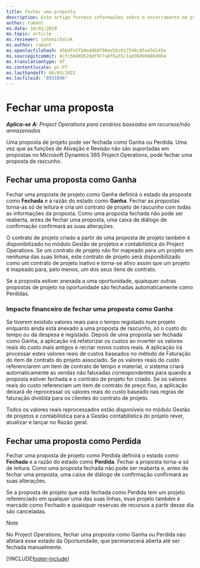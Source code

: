 ```yaml
---
title: Fechar uma proposta
description: Este artigo fornece informações sobre o encerramento de propostas no Project Operations.
author: rumant
ms.date: 10/01/2020
ms.topic: article
ms.reviewer: johnmichalak
ms.author: rumant
ms.openlocfilehash: 45bdfe5fb9eddb8f96ed1bc017596c8fe436245e
ms.sourcegitcommit: 6cfc50d89528df977a8f6a55c1ad39d99800d9b4
ms.translationtype: HT
ms.contentlocale: pt-PT
ms.lasthandoff: 06/03/2022
ms.locfileid: "8931896"
---
```

# <a name="close-a-quote"></a>Fechar uma proposta

_**Aplica-se A:** Project Operations para cenários baseados em recursos/não armazenados_

Uma proposta de projeto pode ser fechada como Ganha ou Perdida. Uma vez que as funções de Ativação e Revisão não são suportadas em propostas no Microsoft Dynamics 365 Project Operations, pode fechar uma proposta de rascunho.

## <a name="close-a-quote-as-won"></a>Fechar uma proposta como Ganha

Fechar uma proposta de projeto como Ganha definirá o estado da proposta como **Fechada** e a razão do estado como **Ganha**. Fechar as propostas torna-as só de leitura e cria um contrato de projeto de rascunho com todas as informações da proposta. Como uma proposta fechada não pode ser reaberta, antes de fechar uma proposta, uma caixa de diálogo de confirmação confirmará as suas alterações.

O contrato de projeto criado a partir de uma proposta de projeto também é disponibilizado no módulo Gestão de projetos e contabilística do Project Operations. Se um contrato de projeto não for mapeado para um projeto em nenhuma das suas linhas, este contrato de projeto será disponibilizado como um contrato de projeto inativo e torna-se ativo assim que um projeto é mapeado para, pelo menos, um dos seus itens de contrato.

Se a proposta estiver anexada a uma oportunidade, quaisquer outras propostas de projeto na oportunidade são fechadas automaticamente como Perdidas.

### <a name="financial-impact-of-closing-a-quote-as-won"></a>Impacto financeiro de fechar uma proposta como Ganha

Se tiverem existido valores reais para o tempo registado num projeto enquanto ainda está anexado a uma proposta de rascunho, só o custo do tempo ou da despesa é registado. Depois de uma proposta ser fechada como Ganha, a aplicação irá refatorizar os custos ao inverter os valores reais do custo mais antigos e recriar novos custos reais. A aplicação irá processar estes valores reais de custos baseados no método de Faturação do item de contrato do projeto associado. Se os valores reais do custo referenciarem um item de contrato de tempo e material, o sistema criará automaticamente as vendas não faturadas correspondentes para quando a proposta estiver fechada e o contrato de projeto for criado. Se os valores reais do custo referenciam um item de contrato de preço fixo, a aplicação deixará de reprocessar os valores reais do custo baseado nas regras de faturação dividida para os clientes do contrato de projeto.

Todos os valores reais reprocessados estão disponíveis no módulo Gestão de projetos e contabilística para a Gestão contabilística do projeto rever, atualizar e lançar no Razão geral. 

## <a name="close-a-quote-as-lost"></a>Fechar uma proposta como Perdida

Fechar uma proposta de projeto como Perdida definirá o estado como **Fechada** e a razão do estado como **Perdida**. Fechar a proposta torna-a só de leitura. Como uma proposta fechada não pode ser reaberta e, antes de fechar uma proposta, uma caixa de diálogo de confirmação confirmará as suas alterações.

Se a proposta de projeto que está fechada como Perdida tem um projeto referenciado em qualquer uma das suas linhas, esse projeto também é marcado como Fechado e quaisquer reservas de recursos a partir desse dia são canceladas.

> [!NOTE]
> No Project Operations, fechar uma proposta como Ganha ou Perdida não afetará esse estado da Oportunidade, que permanecerá aberta até ser fechada manualmente.


[!INCLUDE[footer-include](../includes/footer-banner.md)]
